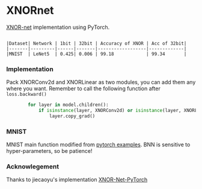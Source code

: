 # XNORnet

[XNOR-net](https://arxiv.org/pdf/1603.05279.pdf) implementation using PyTorch.



```

|Dataset| Network | 1bit | 32bit | Accuracy of XNOR | Acc of 32bit|
|-------|---------|------|-------|------------------|-------------|
|MNIST  | LeNet5  | 0.425| 0.006 | 99.18            | 99.34       |
```

### Implementation

Pack XNORConv2d and XNORLinear as two modules, you can add them any where you want. Remember to call the following function after ```loss.backward()```

```python
        for layer in model.children():
            if isinstance(layer, XNORConv2d) or isinstance(layer, XNORLinear):
                layer.copy_grad()
```



### MNIST

MNIST main function modified from [pytorch examples](https://github.com/pytorch/examples/tree/master/mnist). BNN is sensitive to hyper-parameters, so be patience!





### Acknowlegement

Thanks to jiecaoyu's implementation [XNOR-Net-PyTorch](https://github.com/jiecaoyu/XNOR-Net-PyTorch)


